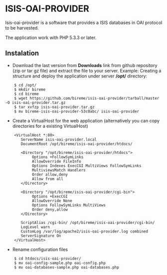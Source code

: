 ISIS-OAI-PROVIDER
=================

Isis-oai-provider is a software that provides a ISIS databases in OAI protocol to be harvested.

The application work with PHP 5.3.3 or later.


## Instalation

* Download the last version from **Downloads** link from github repository (zip or tar gz file) and
extract the file to your server.
Example: Creating a structure and deploy the application under server **/opt/** directory:

```
    $ cd /opt/
    $ mkdir bireme
    $ cd bireme
    $ wget https://github.com/bireme/isis-oai-provider/tarball/master -O isis-oai-provider.tar.gz
    $ tar xvfzp isis-oai-provider.tar.gz
    $ mv bireme-isis-oai-provider-53c0abc/ isis-oai-provider
```

* Create a VirtualHost for the web application (alternatively you can copy directories for a existing VirtualHost)

```
    <VirtualHost *:80>
       ServerName isis-oai-provider.local
       DocumentRoot /opt/bireme/isis-oai-provider/htdocs/

       <Directory "/opt/bireme/isis-oai-provider/htdocs">
            Options +FollowSymLinks
            AllowOverride FileInfo
            Options Indexes ExecCGI MultiViews FollowSymLinks
            MultiviewsMatch Handlers
            Order allow,deny
            Allow from all
       </Directory>

       <Directory "/opt/bireme/isis-oai-provider/cgi-bin">
            Options +ExecCGI
            AllowOverride None
            Options FollowSymLinks MultiViews
            Order deny,allow
       </Directory>

       ScriptAlias /cgi-bin/ /opt/bireme/isis-oai-provider/cgi-bin/
       LogLevel warn
       CustomLog /var/log/apache2/isis-oai-provider.log combined
       ServerSignature On
    </VirtualHost>
```

* Rename configuration files

```
    $ cd htdocs/isis-oai-provider/
    $ mv oai-config-sample.php oai-config.php
    $ mv oai-databases-sample.php oai-databases.php

```
